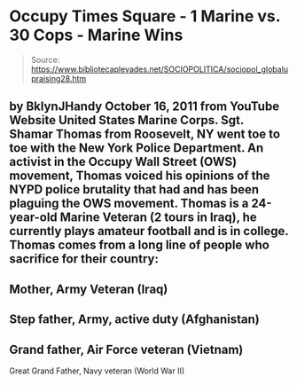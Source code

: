 # Occupy Times Square - 1 Marine vs. 30 Cops - Marine Wins

> Source: https://www.bibliotecapleyades.net/SOCIOPOLITICA/sociopol_globalupraising28.htm

by
BklynJHandy
October 16, 2011
from
YouTube Website
United States Marine Corps. Sgt. Shamar Thomas from Roosevelt, NY
went toe to toe with the New York Police Department. An activist in the
Occupy Wall Street (OWS) movement, Thomas
voiced his opinions of the NYPD police brutality that had and
has been plaguing the OWS movement.
Thomas is a 24-year-old Marine Veteran (2 tours in Iraq), he currently plays
amateur football and is in college.
Thomas comes from a long line of people who sacrifice for their country:
-
Mother, Army Veteran (Iraq)
-
Step father, Army, active duty
(Afghanistan)
-
Grand father, Air Force veteran
(Vietnam)
-
Great Grand Father, Navy veteran (World
War II)
